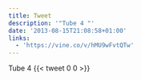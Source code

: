 ```yaml
---
title: Tweet
description: '"Tube 4 "'
date: '2013-08-15T21:08:58+01:00'
links:
  - 'https://vine.co/v/hMU9wFvtQTw'
---
```

Tube 4 
      {{< tweet 0 0 >}}
    
